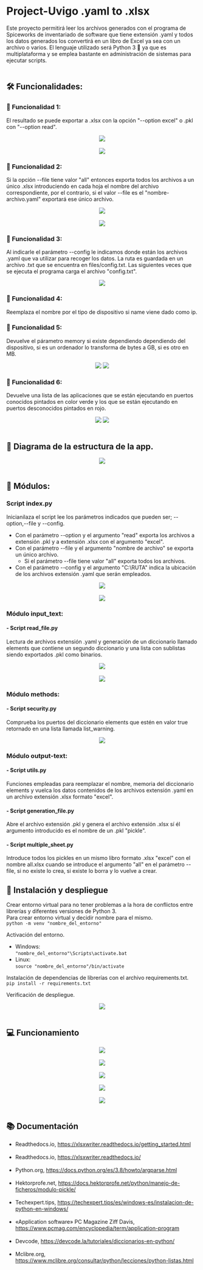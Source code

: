 # Project-Uvigo .yaml to .xlsx

Este proyecto permitirá leer los archivos generados con el programa de Spiceworks de inventariado de software que tiene extensión .yaml y todos los datos generados los convertirá en un libro de Excel ya sea con un archivo o varios.
El lenguaje utilizado será Python 3 🐍 ya que es multiplataforma y se emplea bastante en administración de sistemas para ejecutar scripts.
<br/>
<br/>
## 🛠️ Funcionalidades:

### 🔨 Funcionalidad 1: 
El resultado se puede exportar a .xlsx con la opción "--option excel" o .pkl con "--option read".

<div align="center">
  <img src="https://github.com/DavidMartinezLosada/Project-Uvigo_.yaml-to-.xlsx/blob/main/readme_images/functionality1-1.png">
  <br/>
  <br/>
  <img src="https://github.com/DavidMartinezLosada/Project-Uvigo_.yaml-to-.xlsx/blob/main/readme_images/functionality1-2.png">
</div>

### 🔨 Funcionalidad 2: 
Si la opción --file tiene valor "all" entonces exporta todos los archivos a un único .xlsx introduciendo en cada hoja el nombre del archivo correspondiente, por el contrario, si el valor --file es el "nombre-archivo.yaml" exportará ese único archivo.

<div align="center">
  <img src="https://github.com/DavidMartinezLosada/Project-Uvigo_.yaml-to-.xlsx/blob/main/readme_images/functionality2-1.png">
  <br/>
  <br/>
  <img src="https://github.com/DavidMartinezLosada/Project-Uvigo_.yaml-to-.xlsx/blob/main/readme_images/functionality2-2.png">
</div>

### 🔨 Funcionalidad 3: 
Al indicarle el parámetro --config le indicamos donde están los archivos .yaml que va utilizar para recoger los datos. La ruta es guardada en un archivo .txt que se encuentra en files/config.txt. Las siguientes veces que se ejecuta el programa carga el archivo "config.txt".

<div align="center">
  <img src="https://github.com/DavidMartinezLosada/Project-Uvigo_.yaml-to-.xlsx/blob/main/readme_images/functionality3.png">
</div>

### 🔨 Funcionalidad 4: 
Reemplaza el nombre por el tipo de dispositivo si name viene dado como ip.

### 🔨 Funcionalidad 5: 
Devuelve el párametro memory si existe dependiendo dependiendo del dispositivo, si es un ordenador lo transforma de bytes a GB, si es otro en MB.

<div align="center">
  <img src="https://github.com/DavidMartinezLosada/Project-Uvigo_.yaml-to-.xlsx/blob/main/readme_images/functionality5-1.png">
  <img src="https://github.com/DavidMartinezLosada/Project-Uvigo_.yaml-to-.xlsx/blob/main/readme_images/functionality5-2.png">
</div>

### 🔨 Funcionalidad 6: 
Devuelve una lista de las aplicaciones que se están ejecutando en puertos conocidos pintados en color verde y los que se están ejecutando en puertos desconocidos pintados en rojo.

<div align="center">
  <img src="https://github.com/DavidMartinezLosada/Project-Uvigo_.yaml-to-.xlsx/blob/main/readme_images/functionality6-1.png">
  <img src="https://github.com/DavidMartinezLosada/Project-Uvigo_.yaml-to-.xlsx/blob/main/readme_images/functionality6-2.png">
</div>
<br/>

## 📂 Diagrama de la estructura de la app.
<div align="center">
  <img src="https://github.com/DavidMartinezLosada/Project-Uvigo_.yaml-to-.xlsx/blob/main/readme_images/diagram_app.png">
</div>
<br/>

## 🔧 Módulos:

### Script index.py
Inicianilaza el script lee los parámetros indicados que pueden ser; --option,--file y --config.
- Con el parámetro --option y el argumento "read" exporta los archivos a extensión .pkl y a extensión .xlsx con el argumento "excel".
- Con el parámetro --file y el argumento "nombre de archivo" se exporta un único archivo.
  - Si el parámetro --file tiene valor "all" exporta todos los archivos.
- Con el parámetro --config y el argumento "C:\RUTA" indica la ubicación de los archivos extensión .yaml que serán empleados.
<div align="center">
  <img src="https://github.com/DavidMartinezLosada/Project-Uvigo_.yaml-to-.xlsx/blob/main/readme_images/index.py1-1.png">
  <br/>
  <br/>
  <img src="https://github.com/DavidMartinezLosada/Project-Uvigo_.yaml-to-.xlsx/blob/main/readme_images/index.py1-2.png">
</div>

### Módulo input_text: 
#### - Script read_file.py
Lectura de archivos extensión .yaml y generación de un diccionario llamado elements que contiene un segundo diccionario y una lista con sublistas siendo exportados .pkl como binarios.
<div align="center">
  <img src="https://github.com/DavidMartinezLosada/Project-Uvigo_.yaml-to-.xlsx/blob/main/readme_images/read_file.py1.png">
  <br/>
  <br/>
  <img src="https://github.com/DavidMartinezLosada/Project-Uvigo_.yaml-to-.xlsx/blob/main/readme_images/read_file.py2.png">
</div>

### Módulo methods: 
#### - Script security.py
Comprueba los puertos del diccionario elements que estén en valor true retornado en una lista llamada list_warning.
<div align="center">
  <img src="https://github.com/DavidMartinezLosada/Project-Uvigo_.yaml-to-.xlsx/blob/main/readme_images/security.py.png">
</div>

### Módulo output-text:
#### - Script utils.py
Funciones empleadas para reemplazar el nombre, memoria del diccionario elements y vuelca los datos contenidos de los archivos extensión .yaml en un archivo extensión .xlsx formato "excel".
#### - Script generation_file.py
Abre el archivo extensión .pkl y genera el archivo extensión .xlsx sí él argumento introducido es el nombre de un .pkl "pickle".
#### - Script multiple_sheet.py
Introduce todos los pickles en un mismo libro formato .xlsx "excel" con el nombre all.xlsx cuando se introduce el argumento "all" en el parámetro --file, si no existe lo crea, si existe lo borra y lo vuelve a crear.
<br/>

## 📄 Instalación y despliegue
Crear entorno virtual para no tener problemas a la hora de conflictos entre librerías y diferentes versiones de Python 3.<br/>
Para crear entorno virtual y decidir nombre para el mismo.<br/>
`python -m venv "nombre_del_entorno"`<br/>

Activación del entorno.<br/>
- Windows:<br/>
`"nombre_del_entorno"\Scripts\activate.bat`<br/>
- Linux:<br/>
`source "nombre_del_entorno"/bin/activate`<br/>

Instalación de dependencias de librerías con el archivo requirements.txt.<br/>
`pip install -r requirements.txt`

Verificación de despliegue.<br/>
<div align="center">
  <img src="https://github.com/DavidMartinezLosada/Project-Uvigo_.yaml-to-.xlsx/blob/main/readme_images/verify.png">
</div>
<br/>

## 💻 Funcionamiento
<div align="center">
  <img src="https://github.com/DavidMartinezLosada/Project-Uvigo_.yaml-to-.xlsx/blob/main/readme_images/operation1.png">
  <br/>
  <br/>
  <img src="https://github.com/DavidMartinezLosada/Project-Uvigo_.yaml-to-.xlsx/blob/main/readme_images/operation2.png">
  <br/>
  <br/>
  <img src="https://github.com/DavidMartinezLosada/Project-Uvigo_.yaml-to-.xlsx/blob/main/readme_images/operation3.png">
  <br/>
  <br/>
  <img src="https://github.com/DavidMartinezLosada/Project-Uvigo_.yaml-to-.xlsx/blob/main/readme_images/operation4.png">
  <br/>
  <br/>
  <img src="https://github.com/DavidMartinezLosada/Project-Uvigo_.yaml-to-.xlsx/blob/main/readme_images/operation5.png"> 
</div>
<br/>

## 📚 Documentación

- Readthedocs.io, https://xlsxwriter.readthedocs.io/getting_started.html
  <br/>
  <br/>
- Readthedocs.io, https://xlsxwriter.readthedocs.io/
  <br/>
  <br/>
- Python.org, https://docs.python.org/es/3.8/howto/argparse.html
  <br/>
  <br/>
- Hektorprofe.net, https://docs.hektorprofe.net/python/manejo-de-ficheros/modulo-pickle/
  <br/>
  <br/>
- Techexpert.tips, https://techexpert.tips/es/windows-es/instalacion-de-python-en-windows/
  <br/>
  <br/>
- «Application software» PC Magazine Ziff Davis, https://www.pcmag.com/encyclopedia/term/application-program
  <br/>
  <br/>
- Devcode, https://devcode.la/tutoriales/diccionarios-en-python/
  <br/>
  <br/>
- Mclibre.org, https://www.mclibre.org/consultar/python/lecciones/python-listas.html
  <br/>
